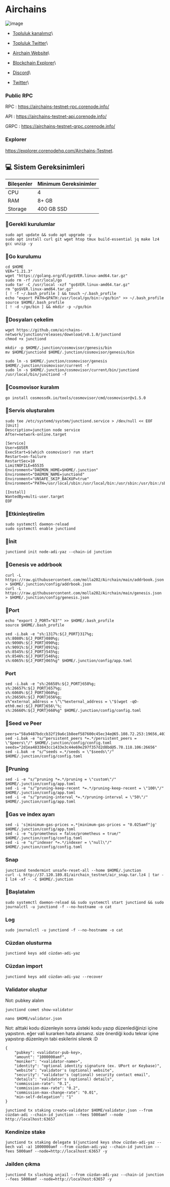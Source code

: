 # Airchains

![image](https://github.com/molla202/Airchain/assets/91562185/64b9e7f3-4739-4774-b421-635e224dcd4f)

* [Topluluk kanalımız](https://t.me/corenodechat)\

* [Topluluk Twitter](https://twitter.com/corenodeHQ)\

* [Airchain Website](https://www.airchains.io)\

* [Blockchain Explorer](https://testnet.airchains.io)\

* [Discord](https://discord.gg/jsy8ZqrD)\

* [Twitter](https://twitter.com/airchains_io)\


### Public RPC

RPC : https://airchains-testnet-rpc.corenode.info/

API : https://airchains-testnet-api.corenode.info/

GRPC : https://airchains-testnet-grpc.corenode.info/

### Explorer

https://explorer.corenodehq.com/Airchains-Testnet.

## 💻 Sistem Gereksinimleri

| Bileşenler | Minimum Gereksinimler |
| ---------- | --------------------- |
| CPU        | 4                     |
| RAM        | 8+ GB                 |
| Storage    | 400 GB SSD            |

### 🚧Gerekli kurulumlar

```
sudo apt update && sudo apt upgrade -y
sudo apt install curl git wget htop tmux build-essential jq make lz4 gcc unzip -y
```

### 🚧Go kurulumu

```
cd $HOME
VER="1.21.3"
wget "https://golang.org/dl/go$VER.linux-amd64.tar.gz"
sudo rm -rf /usr/local/go
sudo tar -C /usr/local -xzf "go$VER.linux-amd64.tar.gz"
rm "go$VER.linux-amd64.tar.gz"
[ ! -f ~/.bash_profile ] && touch ~/.bash_profile
echo "export PATH=$PATH:/usr/local/go/bin:~/go/bin" >> ~/.bash_profile
source $HOME/.bash_profile
[ ! -d ~/go/bin ] && mkdir -p ~/go/bin
```

### 🚧Dosyaları çekelim

```
wget https://github.com/airchains-network/junction/releases/download/v0.1.0/junctiond
chmod +x junctiond
```

```
mkdir -p $HOME/.junction/cosmovisor/genesis/bin
mv $HOME/junctiond $HOME/.junction/cosmovisor/genesis/bin
```

```
sudo ln -s $HOME/.junction/cosmovisor/genesis $HOME/.junction/cosmovisor/current -f
sudo ln -s $HOME/.junction/cosmovisor/current/bin/junctiond /usr/local/bin/junctiond -f
```

### 🚧Cosmovisor kuralım

```
go install cosmossdk.io/tools/cosmovisor/cmd/cosmovisor@v1.5.0
```

### 🚧Servis oluşturalım

```
sudo tee /etc/systemd/system/junctiond.service > /dev/null << EOF
[Unit]
Description=junction node service
After=network-online.target

[Service]
User=$USER
ExecStart=$(which cosmovisor) run start
Restart=on-failure
RestartSec=10
LimitNOFILE=65535
Environment="DAEMON_HOME=$HOME/.junction"
Environment="DAEMON_NAME=junctiond"
Environment="UNSAFE_SKIP_BACKUP=true"
Environment="PATH=/usr/local/sbin:/usr/local/bin:/usr/sbin:/usr/bin:/sbin:/bin:/usr/games:/usr/local/games:/snap/bin:$HOME/.junction/cosmovisor/current/bin"

[Install]
WantedBy=multi-user.target
EOF
```

### 🚧Etkinleştirelim

```
sudo systemctl daemon-reload
sudo systemctl enable junctiond
```

### 🚧İnit

```
junctiond init node-adi-yaz --chain-id junction
```

### 🚧Genesis ve addrbook

```
curl -L https://raw.githubusercontent.com/molla202/Airchain/main/addrbook.json > $HOME/.junction/config/addrbook.json
curl -L https://raw.githubusercontent.com/molla202/Airchain/main/genesis.json > $HOME/.junction/config/genesis.json
```

### 🚧Port

```
echo "export J_PORT="63"" >> $HOME/.bash_profile
source $HOME/.bash_profile
```

```
sed -i.bak -e "s%:1317%:${J_PORT}317%g;
s%:8080%:${J_PORT}080%g;
s%:9090%:${J_PORT}090%g;
s%:9091%:${J_PORT}091%g;
s%:8545%:${J_PORT}545%g;
s%:8546%:${J_PORT}546%g;
s%:6065%:${J_PORT}065%g" $HOME/.junction/config/app.toml
```

### Port

```
sed -i.bak -e "s%:26658%:${J_PORT}658%g;
s%:26657%:${J_PORT}657%g;
s%:6060%:${J_PORT}060%g;
s%:26656%:${J_PORT}656%g;
s%^external_address = \"\"%external_address = \"$(wget -qO- eth0.me):${J_PORT}656\"%;
s%:26660%:${J_PORT}660%g" $HOME/.junction/config/config.toml
```

### 🚧Seed ve Peer

```
peers="58a9487bdccb32f19a6c1b8eef587600c45ec34e@65.108.72.253:19656,40358f86068ce8a1f50846dcc180d1b053800fad@213.130.141.113:43456,575e98598e9813a26576759c7ef70fd38d2516a4@65.109.113.251:15656,aeaf101d54d47f6c99b4755983b64e8504f6132d@65.21.202.124:28656,626e61e17710deded49dfdb35fc81d2966c23684@207.244.250.211:43456,baaf8bc7b7bd8afde6a0f5bd6b51ea43d11dfb69@109.123.253.194:43456,ded39754d1df6bb7c3c748dab8ead58d7b5ccb7f@161.97.125.154:43456,4f84487af5e8a86baa7e4e428ca7156ae5bc3ab7@148.251.235.130:24656,ef5cc77b61ac1f8ec1724201de296216bb21be70@152.53.35.92:43456,e049e45e6806eb725cb6cdcca34e18430bfcd61c@38.242.223.240:43456,b82ac298366a89db5ab9e4e4d3cc9849a7a3ec9a@65.109.30.150:47656,70807903180371f9cd3a10a63b025d15c6605125@195.26.255.109:25556,e4d5ae4b3488c7d02d500d1755a1bd8c4d2a6e0c@161.97.125.152:43456,6265418e025e1ac43c8e0cab04aee95942e1ad5c@94.72.100.234:38656,fb00754dfca0882bca348190cf551c600ea359e9@195.26.243.208:26656,005613e82207786c6cf57a9b13e36b7b48883a11@37.27.37.250:26656,df2a56a208821492bd3d04dd2e91672657c79325@158.220.126.137:27656,db4d6530e66b63d811a19d65610e5cd32e4c06d1@174.138.89.139:26656,d4da1eed4eccb4cf321e29c51b0009099bc37639@86.48.0.13:43456,180fd5343226141a7c036ac9a4ee1b22ca345030@194.163.152.2:43456,82af620ee9eeb2d2902ae66188eb4aa163ca8562@135.181.35.159:63656,d64670be24be087c6782a17b548a1579ef3b9bf4@213.199.49.222:26656,6e412a6daba08614f9c04248fcf29e20fc41a92c@161.97.125.153:43456,4039ed4d7d6185430fc81964f6525aaea5bc8235@158.220.124.182:43456,bcd4aa8f1d022af244c8af4dba98a5e14c05a229@185.250.37.11:43456,50d9887ebf0da0c55ca5d3957ce1dcbf682d0a58@35.201.179.244:43456,f315edae9ff8543c50e764627a6495dfdaceb3bb@37.60.224.165:63656,c996c86238d486c8e611d2d358d4d8d8f4fe773f@156.67.29.102:26656,c2e70f94ed3f7fa027ffad7f051c4d4688be1ee6@195.26.255.211:10056,7b6124a87c22dabf609e634b9903853f4b138c2c@118.158.252.167:43456,fcbeb77b49bf0570f657083ab075aff3195c7baa@65.108.74.113:63656,6a3a13d7631823eb6dcd00882243c913c819a125@38.242.196.100:26656,50bbe1817db21ef3eb7a03bb18398a114a033d60@5.252.53.247:26656,264493e01774cccdb9baabee4af7146acbec67f2@65.21.193.80:63656,8c2fab16c566a6d94386af3e0afe35e76201cdbb@162.55.135.238:43456,a075e9b57f25f06d32d3885adfc968d932e2c028@158.220.93.206:43456,268c40d80ce63bb6022f81cddba357a61cb9a9fb@135.181.60.240:12656,8a93e10a54205c84dadafa4a3345cf37523fcdb0@37.27.28.44:26656,f82affdd395fac532cfee5acf6ce910e9475b2a5@158.220.90.74:43456,e3e75c5d96309bcd0fefc9bc634598a20d5177c7@194.163.168.41:63656,52ef8683f4484c2f30423db415c807335e481094@149.102.133.39:43456,e78a440c57576f3743e6aa9db00438462980927e@5.161.199.115:26656,ed0fb297a9c8475bb4afacafdea5cf70aa2792d6@65.109.115.15:63656,e3f6f7701541bd2ea183a34b061e33bfaf69ae3d@144.91.69.202:63656,613a65fe67918a5912f0cc22ef535ed1a8f0e824@65.109.112.148:4476,a1675e9aa8466d2d484b469f587df544da021f24@94.72.114.46:43456,b87d19d4df13b015bc0b3fe817d22c0ea311538f@94.72.105.63:26656,03e597ca88c7693dd4001ebf1c6c64259d0e1a91@95.217.214.245:26656,9edebd34e1e9ea8e9efebd6e60038ce424dc4341@62.169.31.211:43456"
sed -i.bak -e "s/^persistent_peers *=.*/persistent_peers = \"$peers\"/" $HOME/.junction/config/config.toml
seeds="2d1ea4833843cc1433e3c44e69e297f357d2d8bd@5.78.118.106:26656"
sed -i.bak -e "s/^seeds =.*/seeds = \"$seeds\"/" $HOME/.junction/config/config.toml

```

### 🚧Pruning

```
sed -i -e "s/^pruning *=.*/pruning = \"custom\"/" $HOME/.junction/config/app.toml
sed -i -e "s/^pruning-keep-recent *=.*/pruning-keep-recent = \"100\"/" $HOME/.junction/config/app.toml
sed -i -e "s/^pruning-interval *=.*/pruning-interval = \"50\"/" $HOME/.junction/config/app.toml
```

### 🚧Gas ve index ayarı

```
sed -i 's|minimum-gas-prices =.*|minimum-gas-prices = "0.025amf"|g' $HOME/.junction/config/app.toml
sed -i -e "s/prometheus = false/prometheus = true/" $HOME/.junction/config/config.toml
sed -i -e "s/^indexer *=.*/indexer = \"null\"/" $HOME/.junction/config/config.toml
```

### Snap

```
junctiond tendermint unsafe-reset-all --home $HOME/.junction
curl -L http://37.120.189.81/airchain_testnet/air_snap.tar.lz4 | tar -I lz4 -xf - -C $HOME/.junction
```

### 🚧Başlatalım

```
sudo systemctl daemon-reload && sudo systemctl start junctiond && sudo journalctl -u junctiond -f --no-hostname -o cat
```

### Log

```
sudo journalctl -u junctiond -f --no-hostname -o cat
```

### Cüzdan olusturma

```
junctiond keys add cüzdan-adi-yaz
```

### Cüzdan import

```
junctiond keys add cüzdan-adi-yaz --recover
```

### Validator oluştur

Not: pubkey alalım

```
junctiond comet show-validator
```

```
nano $HOME/validator.json
```

Not: alttaki kodu düzenleyin sonra üsteki kodu yazıp düzenlediğinizi içine yapıstırın. eğer vali kurarken hata alırsanız. size önerdiği kodu tekrar içine yapıstırıp düzenleyin tabi eskilerini silerek :D

```
{
	"pubkey": <validator-pub-key>,
	"amount": "1000000amf",
	"moniker": "<validator-name>",
	"identity": "optional identity signature (ex. UPort or Keybase)",
	"website": "validator's (optional) website",
	"security": "validator's (optional) security contact email",
	"details": "validator's (optional) details",
	"commission-rate": "0.1",
	"commission-max-rate": "0.2",
	"commission-max-change-rate": "0.01",
	"min-self-delegation": "1"
}
```

```
junctiond tx staking create-validator $HOME/validator.json --from cüzdan-adi --chain-id junction --fees 5000amf --node http://localhost:63657
```

### Kendinize stake

```
junctiond tx staking delegate $(junctiond keys show cüzdan-adi-yaz --bech val -a) 1000000amf --from cüzdan-adi-yaz --chain-id junction --fees 5000amf --node=http://localhost:63657 -y
```

### Jailden çıkma

```
junctiond tx slashing unjail --from cüzdan-adi-yaz --chain-id junction --fees 5000amf --node=http://localhost:63657 -y
```
